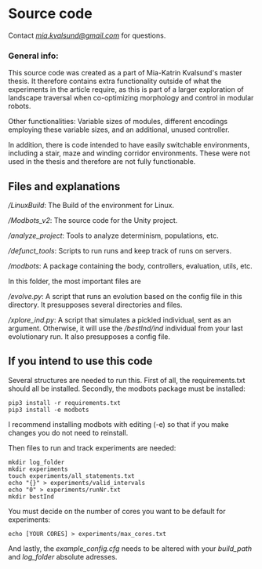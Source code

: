 # Source code

Contact *mia.kvalsund@gmail.com* for questions.  

### General info:

This source code was created as a part of Mia-Katrin Kvalsund's master thesis.
It therefore contains extra functionality outside of what the experiments in the
article require, as this is part of a larger exploration of landscape traversal
when co-optimizing morphology and control in modular robots.

Other functionalities: Variable sizes of modules, different encodings employing
these variable sizes, and an additional, unused controller.

In addition, there is code intended to have easily switchable
environments, including a stair, maze and winding corridor environments. These
were not used in the thesis and therefore are not fully functionable.

## Files and explanations

*/LinuxBuild*: The Build of the environment for Linux.

*/Modbots_v2*: The source code for the Unity project.

*/analyze_project*: Tools to analyze determinism, populations, etc.

*/defunct_tools*: Scripts to run runs and keep track of runs on servers.

*/modbots*: A package containing the body, controllers, evaluation, utils, etc.

In this folder, the most important files are

*/evolve.py*: A script that runs an evolution based on the config file in this directory.
It presupposes several directories and files.

*/xplore_ind.py*: A script that simulates a pickled individual, sent as an argument. Otherwise,
it will use the */bestInd/ind* individual from your last evolutionary run. It also presupposes
a config file.

## If you intend to use this code

Several structures are needed to run this. First of all, the requirements.txt should
all be installed. Secondly, the modbots package must be installed:

```
pip3 install -r requirements.txt
pip3 install -e modbots
```

I recommend installing modbots with editing (-e) so that if you make changes you
do not need to reinstall.

Then files to run and track experiments are needed:

```
mkdir log_folder
mkdir experiments
touch experiments/all_statements.txt
echo "{}" > experiments/valid_intervals
echo "0" > experiments/runNr.txt
mkdir bestInd
```

You must decide on the number of cores you want to be default for
experiments:

```
echo [YOUR CORES] > experiments/max_cores.txt
```

And lastly, the *example_config.cfg* needs to be altered with your *build_path* and
*log_folder* absolute adresses. 
